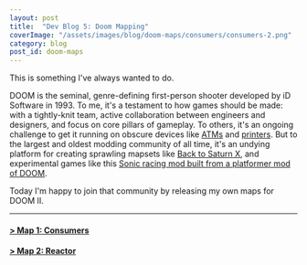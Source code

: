 ```yaml
---
layout: post
title:  "Dev Blog 5: Doom Mapping"
coverImage: "/assets/images/blog/doom-maps/consumers/consumers-2.png"
category: blog
post_id: doom-maps
---
```


This is something I've always wanted to do. 

DOOM is the seminal, genre-defining first-person shooter developed by iD Software in 1993. To me, it's a testament to how games should be made: with a tightly-knit team, active collaboration between engineers and designers, and focus on core pillars of gameplay. To others, it's an ongoing challenge to get it running on obscure devices like [ATMs](https://www.youtube.com/watch?v=PW5ELKTivbE) and [printers](https://www.youtube.com/watch?v=XLHx3vO7KJM). But to the largest and oldest modding community of all time, it's an undying platform for creating sprawling mapsets like [Back to Saturn X](https://www.moddb.com/mods/back-to-saturn-x), and experimental games like this [Sonic racing mod built from a platformer mod of DOOM](https://www.youtube.com/watch?v=0_QMNNKe75Q).

Today I'm happy to join that community by releasing my own maps for DOOM II.

-----

#### [> Map 1: Consumers](map-1)
#### [> Map 2: Reactor](map-2)